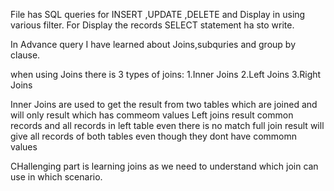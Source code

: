 File has SQL queries for INSERT ,UPDATE ,DELETE and Display in using various filter. For Display the records SELECT statement ha sto write.

In Advance query I have learned about Joins,subquries and group by clause.

when using Joins there is 3 types of joins:
1.Inner Joins
2.Left Joins
3.Right Joins

Inner Joins are used to get the result from two tables which are joined and will only result which has commeom values
Left joins result common records and all records in left table even there is no match 
full join result will give all records of both tables even though they dont have commomn values

CHallenging part is learning joins as we need to understand which join can use in which scenario.
